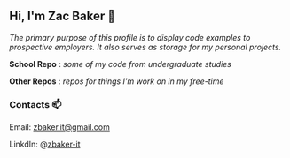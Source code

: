 ## Hi, I'm Zac Baker 👋
*The primary purpose of this profile is to display code examples to prospective employers.  It also serves as storage for my personal projects.*

**School Repo**
: *some of my code from undergraduate studies* 

**Other Repos**
: *repos for things I'm work on in my 
free-time*

### Contacts 📫
Email: zbaker.it@gmail.com

LinkdIn: @[zbaker-it](www.linkedin.com/in/zbaker-it/)

<!---
Zac-Baker91/Zac-Baker91 is a ✨ special ✨ repository because its `README.md` (this file) appears on your GitHub profile.
You can click the Preview link to take a look at your changes.
--->
